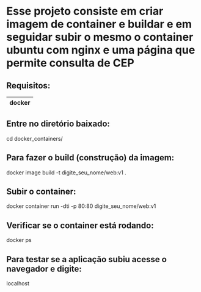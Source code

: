 # Esse projeto consiste em criar imagem de container e buildar e em seguidar subir o mesmo o container ubuntu com nginx e uma página que permite consulta de CEP

## Requisitos:
| docker |
|--------|

## Entre no diretório baixado:
cd docker_containers/

## Para fazer o build (construção) da imagem:
docker image build -t digite_seu_nome/web:v1 .

## Subir o container:
docker container run -dti -p 80:80 digite_seu_nome/web:v1

## Verificar se o container está rodando:
docker ps

## Para testar se a aplicação subiu acesse o navegador e digite:
localhost
